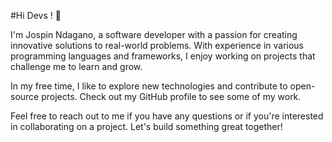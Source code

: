 #Hi Devs ! 👋

I'm Jospin Ndagano, a software developer with a passion for creating innovative solutions to real-world problems. With experience in various programming languages and frameworks, I enjoy working on projects that challenge me to learn and grow.

In my free time, I like to explore new technologies and contribute to open-source projects. Check out my GitHub profile to see some of my work.

Feel free to reach out to me if you have any questions or if you're interested in collaborating on a project. Let's build something great together!
